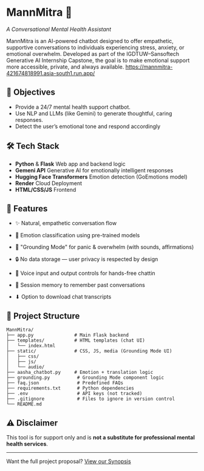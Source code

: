 # MannMitra 🧠
*A Conversational Mental Health Assistant*

MannMitra is an AI-powered chatbot designed to offer empathetic, supportive conversations to individuals experiencing stress, anxiety, or emotional overwhelm. Developed as part of the IGDTUW–Sansoftech Generative AI Internship Capstone, the goal is to make emotional support more accessible, private, and always available.
https://mannmitra-421674818991.asia-south1.run.app/

## 🌟 Objectives

- Provide a 24/7 mental health support chatbot.
- Use NLP and LLMs (like Gemini) to generate thoughtful, caring responses.
- Detect the user’s emotional tone and respond accordingly

## 🛠 Tech Stack

- **Python** & **Flask** Web app and backend logic
- **Gemeni API** Generative AI for emotionally intelligent responses
- **Hugging Face Transformers** Emotion detection (GoEmotions model)
- **Render** Cloud Deployment
- **HTML/CSS/JS** Frontend

## 📌 Features

- ✨ Natural, empathetic conversation flow

- 🧠 Emotion classification using pre-trained models

- 🌿 "Grounding Mode" for panic & overwhelm (with sounds, affirmations)

- 🔒 No data storage — user privacy is respected by design

- 🎤 Voice input and output controls for hands-free chattin
    
- 🧠 Session memory to remember past conversations

- ⬇ Option to download chat transcripts


## 📂 Project Structure

```
MannMitra/
├── app.py               # Main Flask backend
├── templates/           # HTML templates (chat UI)
│   └── index.html
├── static/              # CSS, JS, media (Grounding Mode UI)
│   ├── css/
│   ├── js/
│   └── audio/
├── aasha_chatbot.py     # Emotion + translation logic 
├── grounding.py          # Grounding Mode component logic
├── faq.json              # Predefined FAQs
├── requirements.txt      # Python dependencies
├── .env                  # API keys (not tracked)
├── .gitignore            # Files to ignore in version control
└── README.md
```



## ⚠️ Disclaimer
This tool is for support only and is **not a substitute for professional mental health services**.

---

 Want the full project proposal? [View our Synopsis](https://docs.google.com/document/d/1PxGemqIbzDmdyxpeJ1Ucoc_Pxwl3MXhxG3F3IVVCp5I/edit?usp=sharing)
